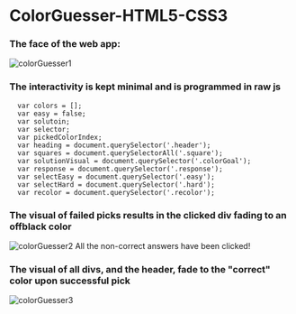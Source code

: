 # ColorGuesser-HTML5-CSS3

### The face of the web app:
![colorGuesser1](https://i.imgur.com/679kEX2.png)

### The interactivity is kept minimal and is programmed in raw js

```
  var colors = [];
  var easy = false;
  var solutoin;
  var selector;
  var pickedColorIndex;
  var heading = document.querySelector('.header');
  var squares = document.querySelectorAll('.square');
  var solutionVisual = document.querySelector('.colorGoal');
  var response = document.querySelector('.response');
  var selectEasy = document.querySelector('.easy');
  var selectHard = document.querySelector('.hard');
  var recolor = document.querySelector('.recolor');
```

### The visual of failed picks results in the clicked div fading to an offblack color
![colorGuesser2](https://i.imgur.com/yLuaZS1.png)
All the non-correct answers have been clicked!

### The visual of all divs, and the header, fade to the "correct" color upon successful pick
![colorGuesser3](https://i.imgur.com/CzivqT6.png)

